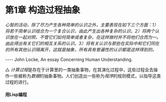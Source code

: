 # 第1章 构造过程抽象

*心智的活动，除了尽力产生各种简单的认识之外，主要表现在如下三个方面：1）将若干简单认识组合为一个复合认识，由此产生出各种复杂的认识。2）将两个认识放在一起对照，不管它们如何简单或者复杂，在这样做时并不将他们合而为一。由此得出有关它们的相互关系的认识。3）将有关认识与那些在实际中和它们同在的所有其他认识隔离开，这就是抽象，所有具有普遍性的认识都是这样得到的。*

---- John Locke, An essay Concerning Human Understanding.



$\triangle$ *计算过程*是存在于计算里的一类抽象事物，在其演化过程中，这些过程会去操作一些被称为*数据*的抽象事物。人们创造出一些称为*程序*的规则模式，以指导这类过程的进行。

#### 用Lisp编程


